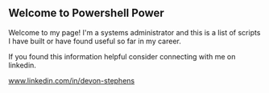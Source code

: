 ## Welcome to Powershell Power

Welcome to my page! I'm a systems administrator and this is a list of scripts I have built or have found useful so far in my career.

If you found this information helpful consider connecting with me on linkedin.

www.linkedin.com/in/devon-stephens

